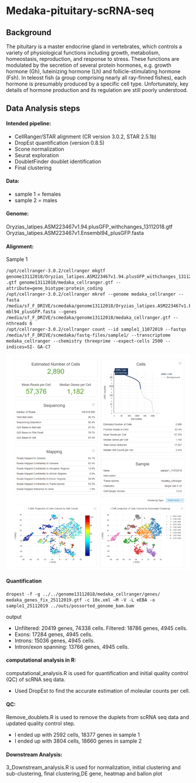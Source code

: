 # Medaka-pituitary-scRNA-seq

## Background

The pituitary is a master endocrine gland in vertebrates, which controls a variety of physiological functions including growth, metabolism, homeostasis, reproduction, and response to stress. These functions are modulated by the secretion of several protein hormones, e.g. growth hormone (Gh), luteinizing hormone (Lh) and follicle-stimulating hormone (Fsh). In teleost fish (a group comprising nearly all ray-finned fishes), each hormone is presumably produced by a specific cell type. Unfortunately, key details of hormone production and its regulation are still poorly understood.  

## Data Analysis steps

#### Intended pipeline:

* CellRanger/STAR alignment (CR version 3.0.2, STAR 2.5.1b)
* DropEst quantification (version 0.8.5)
* Scone normalization
* Seurat exploration
* DoubletFinder doublet identification
* Final clustering


#### Data:
* sample 1 = females
* sample 2 = males

#### Genome:
Oryzias_latipes.ASM223467v1.94.plusGFP_withchanges_13112018.gtf 
Oryzias_latipes.ASM223467v1.Ensembl94_plusGFP.fasta

#### Alignment:

Sample 1
```
/opt/cellranger-3.0.2/cellranger mkgtf genome13112018/Oryzias_latipes.ASM223467v1.94.plusGFP_withchanges_13112018 .gtf genome13112018/medaka_cellranger.gtf -- attribute=gene_biotype:protein_coding
/opt/cellranger-3.0.2/cellranger mkref --genome medaka_cellranger --fasta /media/sf_F_DRIVE/scmedaka/genome13112018/Oryzias_latipes.ASM223467v1.Ense mbl94_plusGFP.fasta --genes /media/sf_F_DRIVE/scmedaka/genome13112018/medaka_cellranger.gtf --nthreads 6
/opt/cellranger-3.0.2/cellranger count --id sample1_11072019 --fastqs /media/sf_F_DRIVE/scmedaka/fastq-files/sample1/ --transcriptome medaka_cellranger --chemistry threeprime --expect-cells 2500 --indices=SI- GA-C7
```

![average_plot_CTCF](https://github.com/sikh09/Medaka-pituitary-scRNA-seq/blob/master/Cell_ranger_results.png)

#### Quantification
```
dropest -f -g ../../genome13112018/medaka_cellranger/genes/ medaka_genes_fix_25112019.gtf -c 10x.xml –M -V -L eEBA -o sample1_25112019 ../outs/possorted_genome_bam.bam
```
output

* Unfiltered: 20419 genes, 74338 cells. Filtered: 18786 genes, 4945 cells.
* Exons: 17284 genes, 4945 cells.
* Introns: 15036 genes, 4945 cells.
* Intron/exon spanning: 13766 genes, 4945 cells.

#### computational analysis in R:
computational_analysis.R is used for quantification and initial quality control (QC) of scRNA seq data.
* Used DropEst to find the accurate estimation of moleular counts per cell. 

#### QC:
Remove_doublets.R is used to remove the duplets from scRNA seq data and updated quality control step.
* I ended up with 2592 cells, 18377 genes in sample 1
* I ended up with 3804 cells, 18660 genes in sample 2

#### Downstream Analysis:
3_Downstream_analysis.R is used for normalization, initial clustering and sub-clustering, final clustering,DE gene, heatmap and ballon plot

